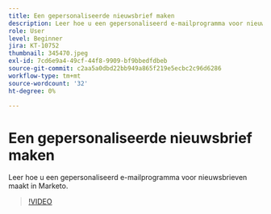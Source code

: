 ```yaml
---
title: Een gepersonaliseerde nieuwsbrief maken
description: Leer hoe u een gepersonaliseerd e-mailprogramma voor nieuwsbrieven maakt in Marketo.
role: User
level: Beginner
jira: KT-10752
thumbnail: 345470.jpeg
exl-id: 7cd6e9a4-49cf-44f8-9909-bf9bbedfdbeb
source-git-commit: c2aa5a0dbd22bb949a865f219e5ecbc2c96d6286
workflow-type: tm+mt
source-wordcount: '32'
ht-degree: 0%

---
```


# Een gepersonaliseerde nieuwsbrief maken

Leer hoe u een gepersonaliseerd e-mailprogramma voor nieuwsbrieven maakt in Marketo.

>[!VIDEO](https://video.tv.adobe.com/v/345470/?quality=12&learn=on)
